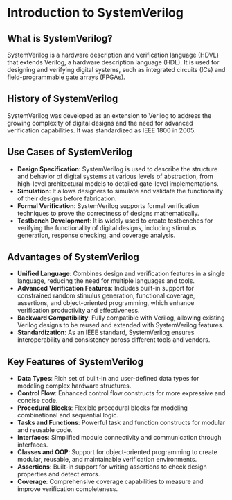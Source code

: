 # Introduction to SystemVerilog

## What is SystemVerilog?
SystemVerilog is a hardware description and verification language (HDVL) that extends Verilog, a hardware description language (HDL). It is used for designing and verifying digital systems, such as integrated circuits (ICs) and field-programmable gate arrays (FPGAs).

## History of SystemVerilog
SystemVerilog was developed as an extension to Verilog to address the growing complexity of digital designs and the need for advanced verification capabilities. It was standardized as IEEE 1800 in 2005.

## Use Cases of SystemVerilog
- **Design Specification**: SystemVerilog is used to describe the structure and behavior of digital systems at various levels of abstraction, from high-level architectural models to detailed gate-level implementations.
- **Simulation**: It allows designers to simulate and validate the functionality of their designs before fabrication.
- **Formal Verification**: SystemVerilog supports formal verification techniques to prove the correctness of designs mathematically.
- **Testbench Development**: It is widely used to create testbenches for verifying the functionality of digital designs, including stimulus generation, response checking, and coverage analysis.

## Advantages of SystemVerilog
- **Unified Language**: Combines design and verification features in a single language, reducing the need for multiple languages and tools.
- **Advanced Verification Features**: Includes built-in support for constrained random stimulus generation, functional coverage, assertions, and object-oriented programming, which enhance verification productivity and effectiveness.
- **Backward Compatibility**: Fully compatible with Verilog, allowing existing Verilog designs to be reused and extended with SystemVerilog features.
- **Standardization**: As an IEEE standard, SystemVerilog ensures interoperability and consistency across different tools and vendors.

## Key Features of SystemVerilog
- **Data Types**: Rich set of built-in and user-defined data types for modeling complex hardware structures.
- **Control Flow**: Enhanced control flow constructs for more expressive and concise code.
- **Procedural Blocks**: Flexible procedural blocks for modeling combinational and sequential logic.
- **Tasks and Functions**: Powerful task and function constructs for modular and reusable code.
- **Interfaces**: Simplified module connectivity and communication through interfaces.
- **Classes and OOP**: Support for object-oriented programming to create modular, reusable, and maintainable verification environments.
- **Assertions**: Built-in support for writing assertions to check design properties and detect errors.
- **Coverage**: Comprehensive coverage capabilities to measure and improve verification completeness.

